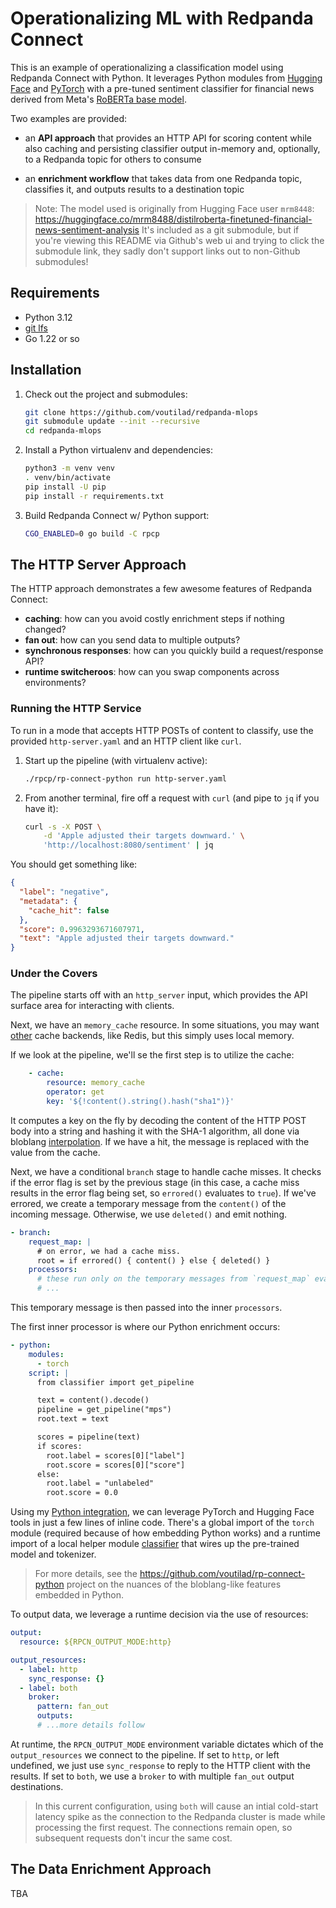 # Operationalizing ML with Redpanda Connect

This is an example of operationalizing a classification model using 
Redpanda Connect with Python. It leverages Python modules from
[Hugging Face](https://huggingface.co) and [PyTorch](https://pytorch.org) with
a pre-tuned sentiment classifier for financial news derived from Meta's
[RoBERTa base model](https://huggingface.co/FacebookAI/roberta-base).

Two examples are provided:

  - an **API approach** that provides an HTTP API for scoring content
    while also caching and persisting classifier output in-memory and,
    optionally, to a Redpanda topic for others to consume

  - an **enrichment workflow** that takes data from one Redpanda
    topic, classifies it, and outputs results to a destination topic

> Note: The model used is originally from Hugging Face user `mrm8448`:
> https://huggingface.co/mrm8488/distilroberta-finetuned-financial-news-sentiment-analysis
> It's included as a git submodule, but if you're viewing this README
> via Github's web ui and trying to click the submodule link, they
> sadly don't support links out to non-Github submodules!

## Requirements

- Python 3.12
- [git lfs](https://git-lfs.com)
- Go 1.22 or so

## Installation

1. Check out the project and submodules:

    ```sh
    git clone https://github.com/voutilad/redpanda-mlops
    git submodule update --init --recursive
    cd redpanda-mlops
    ```

2. Install a Python virtualenv and dependencies:

    ```sh
    python3 -m venv venv
    . venv/bin/activate
    pip install -U pip
    pip install -r requirements.txt
    ```

3. Build Redpanda Connect w/ Python support:

    ```sh
    CGO_ENABLED=0 go build -C rpcp
    ```

## The HTTP Server Approach
The HTTP approach demonstrates a few awesome features of Redpanda Connect:

- **caching**: how can you avoid costly enrichment steps if nothing changed?
- **fan out**: how can you send data to multiple outputs?
- **synchronous responses**: how can you quickly build a request/response API?
- **runtime switcheroos**: how can you swap components across environments?

### Running the HTTP Service
To run in a mode that accepts HTTP POSTs of content to classify, use the
provided `http-server.yaml` and an HTTP client like `curl`.

1. Start up the pipeline (with virtualenv active):

    ```sh
    ./rpcp/rp-connect-python run http-server.yaml
    ```

2. From another terminal, fire off a request with `curl` (and pipe to `jq`
   if you have it):

    ```sh
    curl -s -X POST \
        -d 'Apple adjusted their targets downward.' \
        'http://localhost:8080/sentiment' | jq
    ```

You should get something like:

```json
{
  "label": "negative",
  "metadata": {
    "cache_hit": false
  },
  "score": 0.9963293671607971,
  "text": "Apple adjusted their targets downward."
}
```

### Under the Covers
The pipeline starts off with an `http_server` input, which provides the API
surface area for interacting with clients.

Next, we have an `memory_cache` resource. In some situations, you may want
[other](https://docs.redpanda.com/redpanda-connect/components/caches/about/)
cache backends, like Redis, but this simply uses local memory.

If we look at the pipeline, we'll se the first step is to utilize the cache:

```yaml
    - cache:
        resource: memory_cache
        operator: get
        key: '${!content().string().hash("sha1")}'
```

It computes a key on the fly by decoding the content of the HTTP POST body
into a string and hashing it with the SHA-1 algorithm, all done via bloblang
[interpolation](https://docs.redpanda.com/redpanda-connect/configuration/interpolation/#bloblang-queries).
If we have a hit, the message is replaced with the value from the cache.

Next, we have a conditional `branch` stage to handle cache misses. It checks
if the error flag is set by the previous stage (in this case, a cache miss
results in the error flag being set, so `errored()` evaluates to `true`). If
we've errored, we create a temporary message from the `content()` of the
incoming message. Otherwise, we use `deleted()` and emit nothing.

```yaml
- branch:
    request_map: |
      # on error, we had a cache miss.
      root = if errored() { content() } else { deleted() }
    processors:
      # these run only on the temporary messages from `request_map` evaluation
      # ...
```

This temporary message is then passed into the inner `processors`.

The first inner processor is where our Python enrichment occurs:

```yaml
- python:
    modules:
      - torch
    script: |
      from classifier import get_pipeline

      text = content().decode()
      pipeline = get_pipeline("mps")
      root.text = text

      scores = pipeline(text)
      if scores:
        root.label = scores[0]["label"]
        root.score = scores[0]["score"]
      else:
        root.label = "unlabeled"
        root.score = 0.0
```

Using my [Python integration](https://github.com/voutilad/rp-connect-python),
we can leverage PyTorch and Hugging Face tools in just a few lines of inline
code. There's a global import of the `torch` module (required because of how
embedding Python works) and a runtime import of a local helper module
[classifier](./classifier.py) that wires up the pre-trained model and
tokenizer.

> For more details, see the https://github.com/voutilad/rp-connect-python
> project on the nuances of the bloblang-like features embedded in Python.

To output data, we leverage a runtime decision via the use of resources:

```yaml
output:
  resource: ${RPCN_OUTPUT_MODE:http}

output_resources:
  - label: http
    sync_response: {}
  - label: both
    broker:
      pattern: fan_out
      outputs:
      # ...more details follow
```

At runtime, the `RPCN_OUTPUT_MODE` environment variable dictates which of
the `output_resources` we connect to the pipeline. If set to `http`, or left
undefined, we just use `sync_response` to reply to the HTTP client with the
results. If set to `both`, we use a `broker` to with multiple `fan_out`
output destinations.

> In this current configuration, using `both` will cause an intial cold-start
> latency spike as the connection to the Redpanda cluster is made while
> processing the first request. The connections remain open, so subsequent
> requests don't incur the same cost. 


## The Data Enrichment Approach

TBA